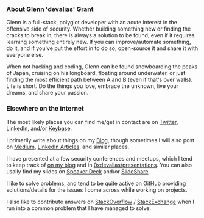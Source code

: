 <!--
**0xdevalias/0xdevalias** is a ✨ _special_ ✨ repository because its `README.md` (this file) appears on your GitHub profile.

Here are some ideas to get you started:

- 🔭 I’m currently working on ...
- 🌱 I’m currently learning ...
- 👯 I’m looking to collaborate on ...
- 🤔 I’m looking for help with ...
- 💬 Ask me about ...
- 📫 How to reach me: ...
- 😄 Pronouns: ...
- ⚡ Fun fact: ...
-->
### About Glenn 'devalias' Grant

Glenn is a full-stack, polyglot developer with an acute interest in the offensive side of security. Whether building something new or finding the cracks to break in, there is always a solution to be found; even if it requires learning something entirely new. If you can improve/automate something, do it, and if you've put the effort in to do so, open-source it and share it with everyone else.

When not hacking and coding, Glenn can be found snowboarding the peaks of Japan, cruising on his longboard, floating around underwater, or just finding the most efficient path between A and B (even if that's over walls). Life is short. Do the things you love, embrace the unknown, live your dreams, and share your passion. 

### Elsewhere on the internet

The most likely places you can find me/get in contact are on [Twitter](https://twitter.com/_devalias), [LinkedIn](https://www.linkedin.com/in/glenn-devalias-grant/), and/or [Keybase](https://keybase.io/devalias).

I primarily write about things on my [Blog](https://www.devalias.net/), though sometimes I will also post on [Medium](https://medium.com/@devalias), [LinkedIn Articles](https://www.linkedin.com/in/glenn-devalias-grant/detail/recent-activity/posts/), and similar places.

I have presented at a few security conferences and meetups, which I tend to keep track of [on my blog](https://www.devalias.net/speaker/) and in [0xdevalias/presentations](https://github.com/0xdevalias/presentations). You can also usally find my slides on [Speaker Deck](https://speakerdeck.com/0xdevalias) and/or [SlideShare](https://www.slideshare.net/GlenndevaliasGrant).

I like to solve problems, and tend to be quite active on [GitHub](https://github.com/0xdevalias) providing solutions/details for the issues I come across while working on projects.

I also like to contribute answers on [StackOverflow](https://stackoverflow.com/users/1137085/glenn-devalias) / [StackExchange](https://stackexchange.com/users/1156663/devalias?tab=activity) when I run into a common problem that I have managed to solve.
